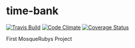 time-bank
=========

[![Travis Build](https://travis-ci.org/jd-erreape/time-bank.png)](https://travis-ci.org/jd-erreape/time-bank)
[![Code Climate](https://codeclimate.com/github/jd-erreape/time-bank.png)](https://codeclimate.com/github/jd-erreape/time-bank)
[![Coverage Status](https://coveralls.io/repos/jd-erreape/time-bank/badge.png?branch=master)](https://coveralls.io/r/jd-erreape/time-bank?branch=master)

First MosqueRubys Project

